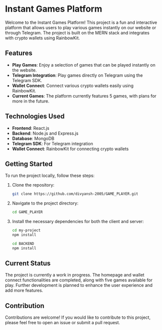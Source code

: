 # Instant Games Platform

Welcome to the Instant Games Platform! This project is a fun and interactive platform that allows users to play various games instantly on our website or through Telegram. The project is built on the MERN stack and integrates with crypto wallets using RainbowKit.

## Features

- **Play Games**: Enjoy a selection of games that can be played instantly on the website.
- **Telegram Integration**: Play games directly on Telegram using the Telegram SDK.
- **Wallet Connect**: Connect various crypto wallets easily using RainbowKit.
- **Current Games**: The platform currently features 5 games, with plans for more in the future.

## Technologies Used

- **Frontend**: React.js
- **Backend**: Node.js and Express.js
- **Database**: MongoDB
- **Telegram SDK**: For Telegram integration
- **Wallet Connect**: RainbowKit for connecting crypto wallets

## Getting Started

To run the project locally, follow these steps:

1. Clone the repository:
   ```bash
   git clone https://github.com/divyansh-2005/GAME_PLAYER.git
   ```

2. Navigate to the project directory:
   ```bash
   cd GAME_PLAYER
   ```

3. Install the necessary dependencies for both the client and server:
   ```bash
   cd my-project
   npm install
   
   cd BACKEND
   npm install
   ```

## Current Status

The project is currently a work in progress. The homepage and wallet connect functionalities are completed, along with five games available for play. Further development is planned to enhance the user experience and add more features.

## Contribution

Contributions are welcome! If you would like to contribute to this project, please feel free to open an issue or submit a pull request.
